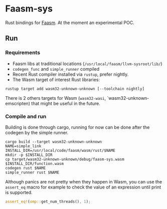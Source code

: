 # Faasm-sys

Rust bindings for [Faasm](https://github.com/lsds/faasm). At the moment an experimental POC.

## Run 

### Requirements

* Faasm libs at traditional locations (`/usr/local/faasm/llvm-sysroot/lib/`)
* `codegen_func` and `simple_runner` compiled
* Recent Rust compiler installed via `rustup`, prefer nightly.
* The Wasm target of interest Rust libraries:
```
rustup target add wasm32-unknown-unknown [--toolchain nightly]
```
There is 2 others targets for Wasm (`wasm32-wasi`, `wasm32-unknown-emscripten) that might be useful
in the future.

### Compile and run

Building is done through cargo, running for now can be done after the codegen by the simple runner.
```
cargo build --target wasm32-unknown-unknown
NAME=simple_link
INSTALL_DIR=/usr/local/code/faasm/wasm/rust/$NAME
mkdir -p $INSTALL_DIR
cp target/wasm32-unknown-unknown/debug/faasm-sys.wasm $INSTALL_DIR/function.wasm
codegen rust $NAME
simple_runner rust $NAME
```

Although panics are not pretty when they happen in Wasm, you can use the `assert_eq` macro for
example to check the value of an expression until print is supported.
```rust
assert_eq!(omp::get_num_threads(), 1);
```
